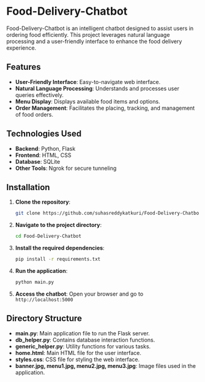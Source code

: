 
# Food-Delivery-Chatbot

Food-Delivery-Chatbot is an intelligent chatbot designed to assist users in ordering food efficiently. This project leverages natural language processing and a user-friendly interface to enhance the food delivery experience.

## Features

- **User-Friendly Interface**: Easy-to-navigate web interface.
- **Natural Language Processing**: Understands and processes user queries effectively.
- **Menu Display**: Displays available food items and options.
- **Order Management**: Facilitates the placing, tracking, and management of food orders.

## Technologies Used

- **Backend**: Python, Flask
- **Frontend**: HTML, CSS
- **Database**: SQLite
- **Other Tools**: Ngrok for secure tunneling

## Installation

1. **Clone the repository**:
    ```bash
    git clone https://github.com/suhasreddykatkuri/Food-Delivery-Chatbot.git
    ```
   
2. **Navigate to the project directory**:
    ```bash
    cd Food-Delivery-Chatbot
    ```

3. **Install the required dependencies**:
    ```bash
    pip install -r requirements.txt
    ```

4. **Run the application**:
    ```bash
    python main.py
    ```

5. **Access the chatbot**:
    Open your browser and go to `http://localhost:5000`

## Directory Structure

- **main.py**: Main application file to run the Flask server.
- **db_helper.py**: Contains database interaction functions.
- **generic_helper.py**: Utility functions for various tasks.
- **home.html**: Main HTML file for the user interface.
- **styles.css**: CSS file for styling the web interface.
- **banner.jpg, menu1.jpg, menu2.jpg, menu3.jpg**: Image files used in the application.


